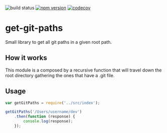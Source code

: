 ![build status](https://travis-ci.org/canastro/get-git-paths.svg?branch=master)
[![npm version](https://badge.fury.io/js/get-git-paths.svg)](https://badge.fury.io/js/get-git-paths)
[![codecov](https://codecov.io/gh/canastro/get-git-paths/branch/master/graph/badge.svg)](https://codecov.io/gh/canastro/get-git-paths)

# get-git-paths
Small library to get all git paths in a given root path.

## How it works
This module is a composed by a recursive function that will travel down the root directory gathering the ones that have a .git file.

## Usage
```js
var getGitPaths = require('../src/index');

getGitPaths('/Users/username/dev')
    .then(function (response) {
        console.log(response);
    });
```
